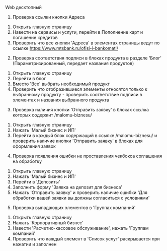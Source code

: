 Web десктопный
1) Проверка ссылки кнопки Адреса
1.  Открыть главную страницу
2.  Навести на сервисы и услуги, перейти в Пополнение карт и погашение кредитов
3.  Проверить что все кнопки 'Адреса' в элементах страницы ведут по ссылке https://www.mtsbank.ru/ofisi-i-bankomati/

2) Проверка соответствия подписи в блоках продукта в разделе 'Блог' (Параметризированный, передает названия продуктов)
1.  Открыть главную страницу
2.  Перейти в блог
3.  Вместо 'Все' выбрать необходимый продукт
4.  Проверить что отобразившиеся элементы относятся только к выбранному продукту - проверить соответствие подписи в элементах и названия выбранного продукта

3) Проверка наличия кнопки 'Отправить заявку' в блоках ссылка которых содержит /malomu-biznesu/
1.  Открыть главную страницу
2. Нажать 'Малый бизнес и ИП'
3. Перейти в каждый блок содержащий в ссылке /malomu-biznesu/ и проверить наличие кнопки 'Отправить заявку' в блоках для оформления заявок

4) Проверка появления ошибки не проставления чекбокса соглашения на обработку
1.  Открыть главную страницу
2. Нажать 'Малый бизнес и ИП'
3. Перейти в 'Депозиты'
4. Заполнить форму 'Заявка на депозит для бизнеса'
5. Нажать 'Отправить заявку' и проверить наличие ошибки 'Для обработки вашей заявки вы должны согласиться с условиями'

5) Проверка выпадающих элементов в 'Группах компаний'
1.  Открыть главную страницу
2. Нажать 'Корпоративный бизнес'
3. Навести 'Расчетно-кассовое обслуживание', нажать 'Группам компаний'
4. Проверить что каждый элемент в 'Список услуг' раскрывается при нажатии и заполнен

